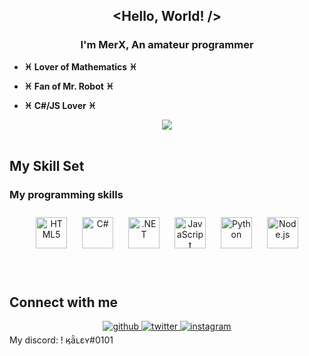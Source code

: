## **<div align="center"><Hello, World! /></div>**  
  

### <div align="center">I'm MerX, An amateur programmer
</div>  
  

- **♓ Lover of Mathematics ♓**  
  
- **♓ Fan of Mr. Robot ♓**  

- **♓ C#/JS Lover ♓**  

<div align="center">
<img src="https://komarev.com/ghpvc/?username=MerX2&&style=flat-square" align="center" />
</div>  

<br/>  


## My Skill Set  


### My programming skills  
<div align="center">  
<img style="margin: 10px" src="https://profilinator.rishav.dev/skills-assets/html5-original-wordmark.svg" alt="HTML5" height="50" />  
<img style="margin: 10px" src="https://profilinator.rishav.dev/skills-assets/csharp-original.svg" alt="C#" height="50" />  
<img style="margin: 10px" src="https://profilinator.rishav.dev/skills-assets/dot-net-original-wordmark.svg" alt=".NET" height="50" />  
<img style="margin: 10px" src="https://profilinator.rishav.dev/skills-assets/javascript-original.svg" alt="JavaScript" height="50" />  
<img style="margin: 10px" src="https://profilinator.rishav.dev/skills-assets/python-original.svg" alt="Python" height="50" />  
<img style="margin: 10px" src="https://profilinator.rishav.dev/skills-assets/nodejs-original-wordmark.svg" alt="Node.js" height="50" />  
</div>  

<br/>  
  

<br/>  


</div>  

## Connect with me  
<div align="center">
<a href="https://github.com/MerX2" target="_blank">
<img src=https://img.shields.io/badge/github-%2324292e.svg?&style=for-the-badge&logo=github&logoColor=white alt=github style="margin-bottom: 5px;" />
</a>
<a href="https://twitter.com/MerX_2" target="_blank">
<img src=https://img.shields.io/badge/twitter-%2300acee.svg?&style=for-the-badge&logo=twitter&logoColor=white alt=twitter style="margin-bottom: 5px;" />
</a>
<a href="https://instagram.com/mersix_" target="_blank">
<img src=https://img.shields.io/badge/instagram-%23000000.svg?&style=for-the-badge&logo=instagram&logoColor=white alt=instagram style="margin-bottom: 5px;" />
</a>  
</div>  
 My discord: !  ӄǟʟɛʏ#0101


<br />


